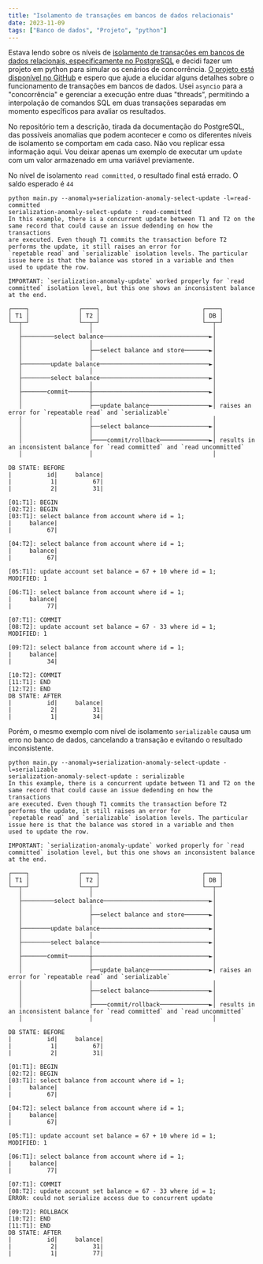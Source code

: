 ```yaml
---
title: "Isolamento de transações em bancos de dados relacionais"
date: 2023-11-09
tags: ["Banco de dados", "Projeto", "python"]
---
```


Estava lendo sobre os níveis de [isolamento de transações em bancos de dados relacionais, especificamente no PostgreSQL](https://www.postgresql.org/docs/current/transaction-iso.html) e decidi fazer um projeto em python para simular os cenários de concorrência.
[O projeto está disponível no GitHub](https://github.com/ejulio/transaction-isolation-levels) e espero que ajude a elucidar alguns detalhes sobre o
funcionamento de transações em bancos de dados.
Usei `asyncio` para a "concorrência" e gerenciar a execução entre duas "threads", permitindo a interpolação de comandos SQL
em duas transações separadas em momento especîficos para avaliar os resultados.

No repositório tem a descrição, tirada da documentação do PostgreSQL, das possíveis anomalias que podem acontecer e como os diferentes
níveis de isolamento se comportam em cada caso.
Não vou replicar essa informação aqui.
Vou deixar apenas um exemplo de executar um `update` com um valor armazenado em uma variável previamente.

No nível de isolamento `read committed`, o resultado final está errado.
O saldo esperado é `44`
```
python main.py --anomaly=serialization-anomaly-select-update -l=read-committed
serialization-anomaly-select-update : read-committed
In this example, there is a concurrent update between T1 and T2 on the same record that could cause an issue dedending on how the transactions
are executed. Even though T1 commits the transaction before T2 performs the update, it still raises an error for
`repetable read` and `serializable` isolation levels. The particular issue here is that the balance was stored in a variable and then
used to update the row.

IMPORTANT: `serialization-anomaly-update` worked properly for `read committed` isolation level, but this one shows an inconsistent balance at the end.

┌────┐              ┌────┐                             ┌────┐
│ T1 │              │ T2 │                             │ DB │
└──┬─┘              └──┬─┘                             └──┬─┘
   │                   │                                  │
   ├─────────select balance──────────────────────────────►│
   │                   │                                  │
   │                   ├──select balance and store───────►│
   │                   │                                  │
   ├────────update balance───────────────────────────────►│
   │                   │                                  │
   ├────────select balance───────────────────────────────►│
   │                   │                                  │
   ├───────commit──────┼─────────────────────────────────►│
   │                   │                                  │
   │                   ├──update balance─────────────────►│ raises an error for `repeatable read` and `serializable`
   │                   │                                  │
   │                   ├──select balance─────────────────►│
   │                   │                                  │
   │                   ├────commit/rollback──────────────►│ results in an inconsistent balance for `read committed` and `read uncommitted`
   │                   │                                  │

DB STATE: BEFORE
|          id|     balance|
|           1|          67|
|           2|          31|

[01:T1]: BEGIN
[02:T2]: BEGIN
[03:T1]: select balance from account where id = 1;
|     balance|
|          67| 

[04:T2]: select balance from account where id = 1;
|     balance|
|          67| 

[05:T1]: update account set balance = 67 + 10 where id = 1;
MODIFIED: 1 

[06:T1]: select balance from account where id = 1;
|     balance|
|          77| 

[07:T1]: COMMIT
[08:T2]: update account set balance = 67 - 33 where id = 1;
MODIFIED: 1 

[09:T2]: select balance from account where id = 1;
|     balance|
|          34| 

[10:T2]: COMMIT
[11:T1]: END
[12:T2]: END
DB STATE: AFTER
|          id|     balance|
|           2|          31|
|           1|          34|
```

Porém, o mesmo exemplo com nível de isolamento `serializable` causa um erro no banco de dados, cancelando a transação e evitando
o resultado inconsistente.

```
python main.py --anomaly=serialization-anomaly-select-update -l=serializable  
serialization-anomaly-select-update : serializable
In this example, there is a concurrent update between T1 and T2 on the same record that could cause an issue dedending on how the transactions
are executed. Even though T1 commits the transaction before T2 performs the update, it still raises an error for
`repetable read` and `serializable` isolation levels. The particular issue here is that the balance was stored in a variable and then
used to update the row.

IMPORTANT: `serialization-anomaly-update` worked properly for `read committed` isolation level, but this one shows an inconsistent balance at the end.

┌────┐              ┌────┐                             ┌────┐
│ T1 │              │ T2 │                             │ DB │
└──┬─┘              └──┬─┘                             └──┬─┘
   │                   │                                  │
   ├─────────select balance──────────────────────────────►│
   │                   │                                  │
   │                   ├──select balance and store───────►│
   │                   │                                  │
   ├────────update balance───────────────────────────────►│
   │                   │                                  │
   ├────────select balance───────────────────────────────►│
   │                   │                                  │
   ├───────commit──────┼─────────────────────────────────►│
   │                   │                                  │
   │                   ├──update balance─────────────────►│ raises an error for `repeatable read` and `serializable`
   │                   │                                  │
   │                   ├──select balance─────────────────►│
   │                   │                                  │
   │                   ├────commit/rollback──────────────►│ results in an inconsistent balance for `read committed` and `read uncommitted`
   │                   │                                  │

DB STATE: BEFORE
|          id|     balance|
|           1|          67|
|           2|          31|

[01:T1]: BEGIN
[02:T2]: BEGIN
[03:T1]: select balance from account where id = 1;
|     balance|
|          67| 

[04:T2]: select balance from account where id = 1;
|     balance|
|          67| 

[05:T1]: update account set balance = 67 + 10 where id = 1;
MODIFIED: 1 

[06:T1]: select balance from account where id = 1;
|     balance|
|          77| 

[07:T1]: COMMIT
[08:T2]: update account set balance = 67 - 33 where id = 1;
ERROR: could not serialize access due to concurrent update 

[09:T2]: ROLLBACK
[10:T2]: END
[11:T1]: END
DB STATE: AFTER
|          id|     balance|
|           2|          31|
|           1|          77|
```